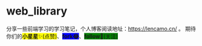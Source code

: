 # web_library
分享一些前端学习的学习笔记，个人博客阅读地址：https://lencamo.cn/ 。
期待你们的<span style="background-color:yellow"><b>小星星</b>✨(点赞)</span>、<span style="background-color:blue"><b>fork😂</b></span>、<span style="background-color:green"><b>follow</b>💋(关注)</span>
